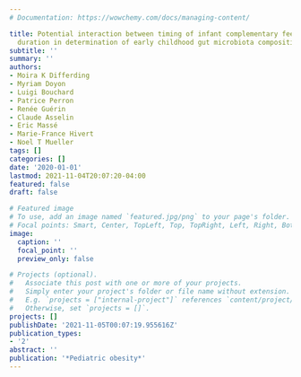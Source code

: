 ```yaml
---
# Documentation: https://wowchemy.com/docs/managing-content/

title: Potential interaction between timing of infant complementary feeding and breastfeeding
  duration in determination of early childhood gut microbiota composition and BMI
subtitle: ''
summary: ''
authors:
- Moira K Differding
- Myriam Doyon
- Luigi Bouchard
- Patrice Perron
- Renée Guérin
- Claude Asselin
- Eric Massé
- Marie-France Hivert
- Noel T Mueller
tags: []
categories: []
date: '2020-01-01'
lastmod: 2021-11-04T20:07:20-04:00
featured: false
draft: false

# Featured image
# To use, add an image named `featured.jpg/png` to your page's folder.
# Focal points: Smart, Center, TopLeft, Top, TopRight, Left, Right, BottomLeft, Bottom, BottomRight.
image:
  caption: ''
  focal_point: ''
  preview_only: false

# Projects (optional).
#   Associate this post with one or more of your projects.
#   Simply enter your project's folder or file name without extension.
#   E.g. `projects = ["internal-project"]` references `content/project/deep-learning/index.md`.
#   Otherwise, set `projects = []`.
projects: []
publishDate: '2021-11-05T00:07:19.955616Z'
publication_types:
- '2'
abstract: ''
publication: '*Pediatric obesity*'
---
```

